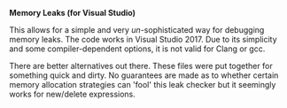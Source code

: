 **Memory Leaks (for Visual Studio)**

This allows for a simple and very *un*-sophisticated way for debugging memory leaks. The code works in Visual Studio 2017. Due to its simplicity and some compiler-dependent options, it is not valid for Clang or gcc.

There are better alternatives out there. These files were put together for something quick and dirty. No guarantees are made as to whether
certain memory allocation strategies can 'fool' this leak checker but it seemingly works for new/delete expressions.
